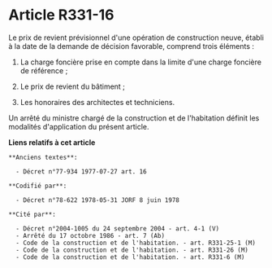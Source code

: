 # Article R331-16

Le prix de revient prévisionnel d'une opération de construction neuve, établi à la date de la demande de décision favorable,
comprend trois éléments :

1. La charge foncière prise en compte dans la limite d'une charge foncière de référence ;

2. Le prix de revient du bâtiment ;

3. Les honoraires des architectes et techniciens.

Un arrêté du ministre chargé de la construction et de l'habitation définit les modalités d'application du présent article.

**Liens relatifs à cet article**

	**Anciens textes**:

	  - Décret n°77-934 1977-07-27 art. 16

	**Codifié par**:

	  - Décret n°78-622 1978-05-31 JORF 8 juin 1978

	**Cité par**:

	  - Décret n°2004-1005 du 24 septembre 2004 - art. 4-1 (V)
	  - Arrêté du 17 octobre 1986 - art. 7 (Ab)
	  - Code de la construction et de l'habitation. - art. R331-25-1 (M)
	  - Code de la construction et de l'habitation. - art. R331-26 (M)
	  - Code de la construction et de l'habitation. - art. R331-6 (M)
